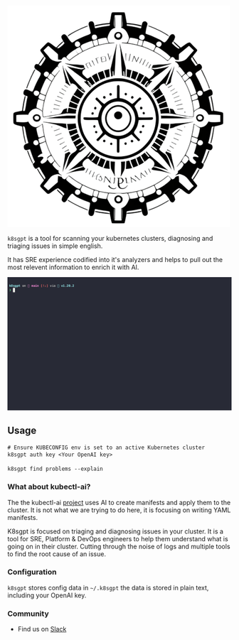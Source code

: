 <picture>
  <source media="(prefers-color-scheme: dark)" srcset="./images/logo-white.png">
  <img alt="Text changing depending on mode. Light: 'So light!' Dark: 'So dark!'" src="./images/logo-black.png">
</picture>

`k8sgpt` is a tool for scanning your kubernetes clusters, diagnosing and triaging issues in simple english.

It has SRE experience codified into it's analyzers and helps to pull out the most relevent information to enrich it with AI.

<img src="images/demo2.gif" width=650px; />

## Usage

```
# Ensure KUBECONFIG env is set to an active Kubernetes cluster
k8sgpt auth key <Your OpenAI key>

k8sgpt find problems --explain

```

### What about kubectl-ai?

The the kubectl-ai [project](https://github.com/sozercan/kubectl-ai) uses AI to create manifests and apply them to the cluster. It is not what we are trying to do here, it is focusing on writing YAML manifests.

K8sgpt is focused on triaging and diagnosing issues in your cluster. It is a tool for SRE, Platform & DevOps engineers to help them understand what is going on in their cluster. Cutting through the noise of logs and multiple tools to find the root cause of an issue.


### Configuration 

`k8sgpt` stores config data in `~/.k8sgpt` the data is stored in plain text, including your OpenAI key.

### Community
* Find us on [Slack](https://cloud-native.slack.com/channels/k8sgpt-ai)
